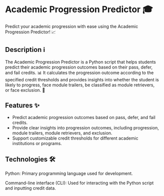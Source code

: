# Academic Progression Predictor 🎓

Predict your academic progression with ease using the Academic Progression Predictor! 📈

## Description ℹ️

The Academic Progression Predictor is a Python script that helps students predict their academic progression outcomes based on their pass, defer, and fail credits. 📊 It calculates the progression outcome according to the specified credit thresholds and provides insights into whether the student is likely to progress, face module trailers, be classified as module retrievers, or face exclusion. 🏫

## Features ✨

- Predict academic progression outcomes based on pass, defer, and fail credits.
- Provide clear insights into progression outcomes, including progression, module trailers, module retrievers, and exclusion.
- Support customizable credit thresholds for different academic institutions or programs.

## Technologies 🛠️
Python: Primary programming language used for development.

Command-line interface (CLI): Used for interacting with the Python script and inputting credit data.
